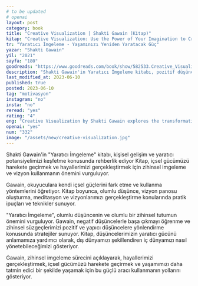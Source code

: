 ```yaml
---
# to be updated
# openai
layout: post
category: book
title: "Creative Visualization | Shakti Gawain (Kitap)"
kitap: "Creative Visualization: Use the Power of Your Imagination to Create What You Want in Your Life"
tr: "Yaratıcı İmgeleme - Yaşamınızı Yeniden Yaratacak Güç"
yazar: "Shakti Gawain"
yil: "2021"
sayfa: "180"
goodreads: "https://www.goodreads.com/book/show/582533.Creative_Visualization"
description: "Shakti Gawain'in Yaratıcı İmgeleme kitabı, pozitif düşünce ve zihinsel imgelemenin gücünü vurgularken, hayallerimizi gerçekleştirme ve yaşamımızı dönüştürme konusunda da rehberlik sunuyor."
last_modified_at: 2023-06-10
published: true
posted: 2023-06-10
tag: "motivasyon"
instagram: "no"
insta: "no"
reread: "yes"
rating: "4"
eng: "Creative Visualization by Shakti Gawain explores the transformative power of thoughts and imagination. It introduces practical techniques for manifesting desires and emphasizes the importance of positive thinking. The book empowers readers to create a fulfilling life through the practice of visualization."
openai: "yes"
num: "332"
image: "/assets/new/creative-visualization.jpg"
---
```


Shakti Gawain'in "Yaratıcı İmgeleme" kitabı, kişisel gelişim ve yaratıcı potansiyelimizi keşfetme konusunda rehberlik ediyor Kitap, içsel gücümüzü harekete geçirmek ve hayallerimizi gerçekleştirmek için zihinsel imgeleme ve vizyon kullanmanın önemini vurguluyor.

Gawain, okuyuculara kendi içsel güçlerini fark etme ve kullanma yöntemlerini öğretiyor. Kitap boyunca, olumlu düşünce, vizyon panosu oluşturma, meditasyon ve vizyonlarımızı gerçekleştirme konularında pratik ipuçları ve teknikler sunuyor.

"Yaratıcı İmgeleme", olumlu düşüncenin ve olumlu bir zihinsel tutumun önemini vurguluyor. Gawain, negatif düşüncelerle başa çıkmayı öğrenme ve zihinsel süzgeçlerimizi pozitif ve yapıcı düşüncelere yönlendirme konusunda stratejiler sunuyor. Kitap, düşüncelerimizin yaratıcı gücünü anlamamıza yardımcı olarak, dış dünyamızı şekillendiren iç dünyamızı nasıl yönetebileceğimizi gösteriyor.

Gawain, zihinsel imgeleme sürecini açıklayarak, hayallerimizi gerçekleştirmek, içsel gücümüzü harekete geçirmek ve yaşamımızı daha tatmin edici bir şekilde yaşamak için bu güçlü aracı kullanmanın yollarını gösteriyor.
